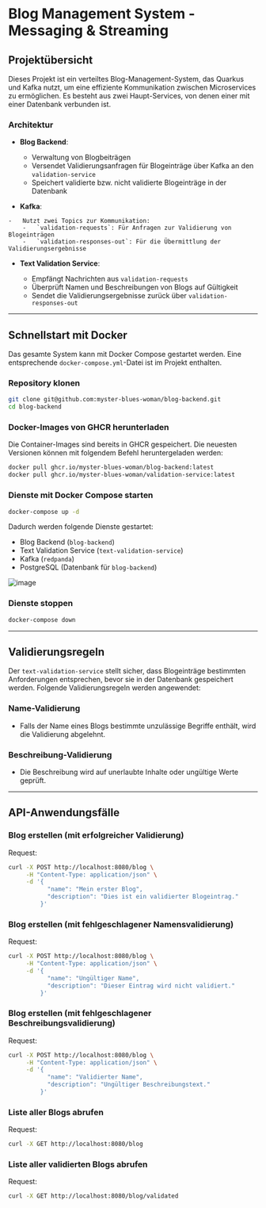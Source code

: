 # Blog Management System - Messaging & Streaming

## Projektübersicht

Dieses Projekt ist ein verteiltes Blog-Management-System, das Quarkus und Kafka nutzt, um eine effiziente Kommunikation zwischen Microservices zu ermöglichen. Es besteht aus zwei Haupt-Services, von denen einer mit einer Datenbank verbunden ist.

### Architektur

-   **Blog Backend**:
    
    -   Verwaltung von Blogbeiträgen
    -   Versendet Validierungsanfragen für Blogeinträge über Kafka an den `validation-service`
    -   Speichert validierte bzw. nicht validierte Blogeinträge in der Datenbank
  -   **Kafka**:
    
    -   Nutzt zwei Topics zur Kommunikation:
        -   `validation-requests`: Für Anfragen zur Validierung von Blogeinträgen
        -   `validation-responses-out`: Für die Übermittlung der Validierungsergebnisse
  - **Text Validation Service**:
    
    -   Empfängt Nachrichten aus `validation-requests`
    -   Überprüft Namen und Beschreibungen von Blogs auf Gültigkeit
    -   Sendet die Validierungsergebnisse zurück über `validation-responses-out`


----------

## Schnellstart mit Docker

Das gesamte System kann mit Docker Compose gestartet werden. Eine entsprechende `docker-compose.yml`-Datei ist im Projekt enthalten.

### Repository klonen

```sh
git clone git@github.com:myster-blues-woman/blog-backend.git
cd blog-backend

```

### Docker-Images von GHCR herunterladen

Die Container-Images sind bereits in GHCR gespeichert. Die neuesten Versionen können mit folgendem Befehl heruntergeladen werden:

```sh
docker pull ghcr.io/myster-blues-woman/blog-backend:latest
docker pull ghcr.io/myster-blues-woman/validation-service:latest

```

### Dienste mit Docker Compose starten

```sh
docker-compose up -d

```

Dadurch werden folgende Dienste gestartet:

-   Blog Backend (`blog-backend`)
-   Text Validation Service (`text-validation-service`)
-   Kafka (`redpanda`)
-   PostgreSQL (Datenbank für `blog-backend`)

![image](https://github.com/user-attachments/assets/2f221edb-a1df-4c96-9e06-4c35f4124b1c)


### Dienste stoppen

```sh
docker-compose down

```

----------

## Validierungsregeln

Der `text-validation-service` stellt sicher, dass Blogeinträge bestimmten Anforderungen entsprechen, bevor sie in der Datenbank gespeichert werden. Folgende Validierungsregeln werden angewendet:

### Name-Validierung

-   Falls der Name eines Blogs bestimmte unzulässige Begriffe enthält, wird die Validierung abgelehnt.

### Beschreibung-Validierung

-   Die Beschreibung wird auf unerlaubte Inhalte oder ungültige Werte geprüft.

----------

## API-Anwendungsfälle

### Blog erstellen (mit erfolgreicher Validierung)

Request:

```sh
curl -X POST http://localhost:8080/blog \
     -H "Content-Type: application/json" \
     -d '{
           "name": "Mein erster Blog",
           "description": "Dies ist ein validierter Blogeintrag."
         }'

```

### Blog erstellen (mit fehlgeschlagener Namensvalidierung)

Request:

```sh
curl -X POST http://localhost:8080/blog \
     -H "Content-Type: application/json" \
     -d '{
           "name": "Ungültiger Name",
           "description": "Dieser Eintrag wird nicht validiert."
         }'

```

### Blog erstellen (mit fehlgeschlagener Beschreibungsvalidierung)

Request:

```sh
curl -X POST http://localhost:8080/blog \
     -H "Content-Type: application/json" \
     -d '{
           "name": "Validierter Name",
           "description": "Ungültiger Beschreibungstext."
         }'

```

### Liste aller Blogs abrufen

Request:

```sh
curl -X GET http://localhost:8080/blog

```

### Liste aller validierten Blogs abrufen

Request:

```sh
curl -X GET http://localhost:8080/blog/validated

```

